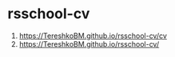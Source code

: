 # rsschool-cv
1. https://TereshkoBM.github.io/rsschool-cv/cv
2. https://TereshkoBM.github.io/rsschool-cv/